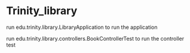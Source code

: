 # Trinity_library
run edu.trinity.library.LibraryApplication to run the application

run edu.trinity.library.controllers.BookControllerTest to run the controller test